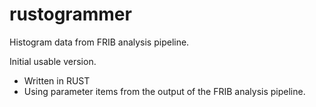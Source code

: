 # rustogrammer
Histogram data from FRIB analysis pipeline.

Initial usable version.

*  Written in RUST
*  Using parameter items from the output of the FRIB analysis pipeline.

